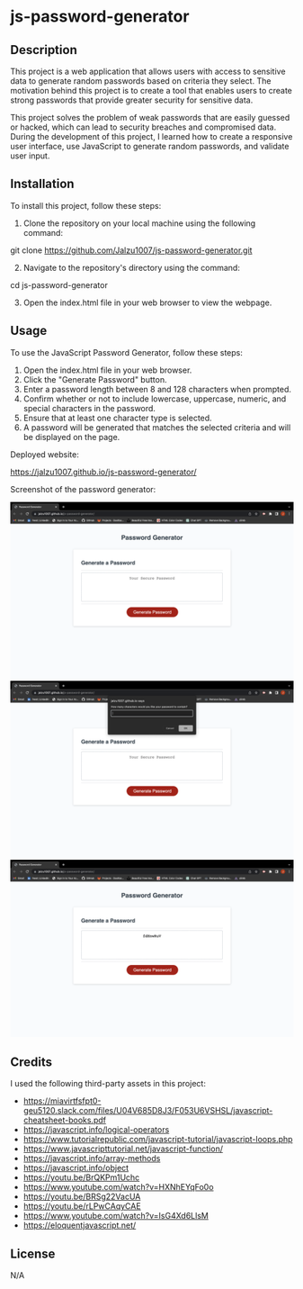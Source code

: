 # js-password-generator


## Description
 
 This project is a web application that allows users with access to sensitive data to generate random passwords based on criteria they select. The motivation behind this project is to create a tool that enables users to create strong passwords that provide greater security for sensitive data.

 This project solves the problem of weak passwords that are easily guessed or hacked, which can lead to security breaches and compromised data. During the development of this project, I learned how to create a responsive user interface, use JavaScript to generate random passwords, and validate user input.


## Installation

To install this project, follow these steps:

1. Clone the repository on your local machine using the following command:

git clone https://github.com/Jalzu1007/js-password-generator.git

2. Navigate to the repository's directory using the command:

 cd js-password-generator

3. Open the index.html file in your web browser to view the webpage.


## Usage

To use the JavaScript Password Generator, follow these steps:

1. Open the index.html file in your web browser.
2. Click the "Generate Password" button.
3. Enter a password length between 8 and 128 characters when prompted.
4. Confirm whether or not to include lowercase, uppercase, numeric, and special characters in the password.
5. Ensure that at least one character type is selected.
6. A password will be generated that matches the selected criteria and will be displayed on the page.

Deployed website:

https://jalzu1007.github.io/js-password-generator/

Screenshot of the password generator:

![alt text](assets/images/password-screenshot.png) ![alt text](assets/images/password-screenshot1.png) ![alt text](assets/images/password-screenshot2.png) 


## Credits

I used the following third-party assets in this project:

- https://miavirtfsfpt0-geu5120.slack.com/files/U04V685D8J3/F053U6VSHSL/javascript-cheatsheet-books.pdf
- https://javascript.info/logical-operators
- https://www.tutorialrepublic.com/javascript-tutorial/javascript-loops.php
- https://www.javascripttutorial.net/javascript-function/
- https://javascript.info/array-methods
- https://javascript.info/object
- https://youtu.be/BrQKPm1Uchc
- https://www.youtube.com/watch?v=HXNhEYqFo0o
- https://youtu.be/BRSg22VacUA
- https://youtu.be/rLPwCAqyCAE
- https://www.youtube.com/watch?v=IsG4Xd6LlsM
- https://eloquentjavascript.net/


## License

N/A

